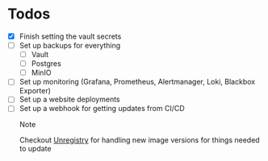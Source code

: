 # Todos

- [x] Finish setting the vault secrets
- [ ] Set up backups for everything
  - [ ] Vault
  - [ ] Postgres
  - [ ] MinIO
- [ ] Set up monitoring (Grafana, Prometheus, Alertmanager, Loki, Blackbox Exporter)
- [ ] Set up a website deployments
- [ ] Set up a webhook for getting updates from CI/CD
  > [!NOTE]
  > Checkout [Unregistry](https://github.com/psviderski/unregistry) for handling
  > new image versions for things needed to update
